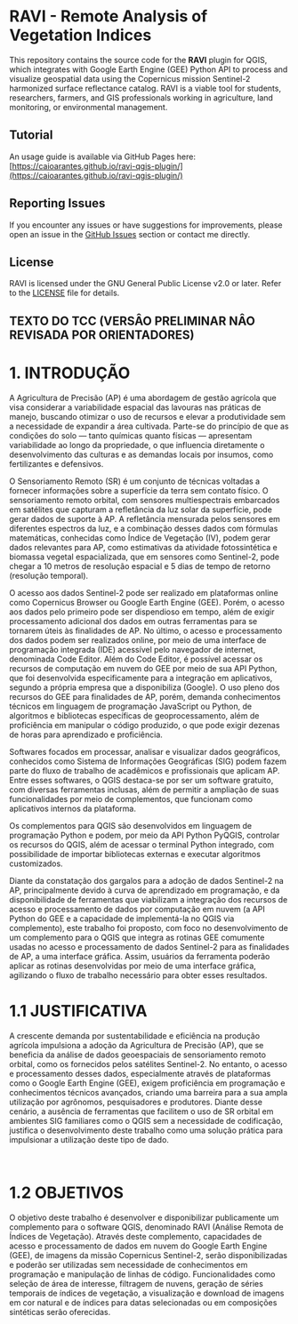 # RAVI - Remote Analysis of Vegetation Indices

This repository contains the source code for the **RAVI** plugin for QGIS, which integrates with Google Earth Engine (GEE) Python API to process and visualize geospatial data using the Copernicus mission Sentinel-2 harmonized surface reflectance catalog. RAVI is a viable tool for students, researchers, farmers, and GIS professionals working in agriculture, land monitoring, or environmental management.

## Tutorial
An usage guide is available via GitHub Pages here:  
[https://caioarantes.github.io/ravi-qgis-plugin/](https://caioarantes.github.io/ravi-qgis-plugin/)  

## Reporting Issues
If you encounter any issues or have suggestions for improvements, please open an issue in the [GitHub Issues](https://github.com/caioarantes/ravi-qgis-plugin/issues) section or contact me directly.

## License
RAVI is licensed under the GNU General Public License v2.0 or later. Refer to the [LICENSE](https://github.com/caioarantes/ravi-qgis-plugin/blob/main/LICENSE) file for details.


## TEXTO DO TCC (VERSÂO PRELIMINAR NÂO REVISADA POR ORIENTADORES)

# 1. INTRODUÇÃO

A Agricultura de Precisão (AP) é uma abordagem de gestão agrícola que visa considerar a variabilidade espacial das lavouras nas práticas de manejo, buscando otimizar o uso de recursos e elevar a produtividade sem a necessidade de expandir a área cultivada. Parte-se do princípio de que as condições do solo — tanto químicas quanto físicas — apresentam variabilidade ao longo da propriedade, o que influencia diretamente o desenvolvimento das culturas e as demandas locais por insumos, como fertilizantes e defensivos.

O Sensoriamento Remoto (SR) é um conjunto de técnicas voltadas a fornecer informações sobre a superfície da terra sem contato físico. O sensoriamento remoto orbital, com sensores multiespectrais embarcados em satélites que capturam a refletância da luz solar da superfície, pode gerar dados de suporte à AP. A refletância mensurada pelos sensores em diferentes espectros da luz, e a combinação desses dados com fórmulas matemáticas, conhecidas como Índice de Vegetação (IV), podem gerar dados relevantes para AP, como estimativas da atividade fotossintética e biomassa vegetal espacializada, que em sensores como Sentinel-2, pode chegar a 10 metros de resolução espacial e 5 dias de tempo de retorno (resolução temporal).

O acesso aos dados Sentinel-2 pode ser realizado em plataformas online como Copernicus Browser ou Google Earth Engine (GEE). Porém, o acesso aos dados pelo primeiro pode ser dispendioso em tempo, além de exigir processamento adicional dos dados em outras ferramentas para se tornarem úteis às finalidades de AP. No último, o acesso e processamento dos dados podem ser realizados online, por meio de uma interface de programação integrada (IDE) acessível pelo navegador de internet, denominada Code Editor. Além do Code Editor, é possível acessar os recursos de computação em nuvem do GEE por meio de sua API Python, que foi desenvolvida especificamente para a integração em aplicativos, segundo a própria empresa que a disponibiliza (Google).
O uso pleno dos recursos do GEE para finalidades de AP, porém, demanda conhecimentos técnicos em linguagem de programação JavaScript ou Python, de algoritmos e bibliotecas específicas de geoprocessamento, além de proficiência em manipular o código produzido, o que pode exigir dezenas de horas para aprendizado e proficiência.

Softwares focados em processar, analisar e visualizar dados geográficos, conhecidos como Sistema de Informações Geográficas (SIG) podem fazem parte do fluxo de trabalho de acadêmicos e profissionais que aplicam AP. Entre esses softwares, o QGIS destaca-se por ser um software gratuito, com diversas ferramentas inclusas, além de permitir a ampliação de suas funcionalidades por meio de complementos, que funcionam como aplicativos internos da plataforma.

Os complementos para QGIS são desenvolvidos em linguagem de programação Python e podem, por meio da API Python PyQGIS, controlar os recursos do QGIS, além de acessar o terminal Python integrado, com possibilidade de importar bibliotecas externas e executar algoritmos customizados.

Diante da constatação dos gargalos para a adoção de dados Sentinel-2 na AP, principalmente devido à curva de aprendizado em programação, e da disponibilidade de ferramentas que viabilizam a integração dos recursos de acesso e processamento de dados por computação em nuvem (a API Python do GEE e a capacidade de implementá-la no QGIS via complemento), este trabalho foi proposto, com foco no desenvolvimento de um complemento para o QGIS que integra as rotinas GEE comumente usadas no acesso e processamento de dados Sentinel-2 para as finalidades de AP, a uma interface gráfica. Assim, usuários da ferramenta poderão aplicar as rotinas desenvolvidas por meio de uma interface gráfica, agilizando o fluxo de trabalho necessário para obter esses resultados.
 

# 1.1	JUSTIFICATIVA

A crescente demanda por sustentabilidade e eficiência na produção agrícola impulsiona a adoção da Agricultura de Precisão (AP), que se beneficia da análise de dados geoespaciais de sensoriamento remoto orbital, como os fornecidos pelos satélites Sentinel-2. No entanto, o acesso e processamento desses dados, especialmente através de plataformas como o Google Earth Engine (GEE), exigem proficiência em programação e conhecimentos técnicos avançados, criando uma barreira para a sua ampla utilização por agrônomos, pesquisadores e produtores. Diante desse cenário, a ausência de ferramentas que facilitem o uso de SR orbital em ambientes SIG familiares como o QGIS sem a necessidade de codificação, justifica o desenvolvimento deste trabalho como uma solução prática para impulsionar a utilização deste tipo de dado.

 
# 1.2	OBJETIVOS

O objetivo deste trabalho é desenvolver e disponibilizar publicamente um complemento para o software QGIS, denominado RAVI (Análise Remota de Índices de Vegetação). Através deste complemento, capacidades de acesso e processamento de dados em nuvem do Google Earth Engine (GEE), de imagens da missão Copernicus Sentinel-2, serão disponibilizadas e poderão ser utilizadas sem necessidade de conhecimentos em programação e manipulação de linhas de código. Funcionalidades como seleção de área de interesse, filtragem de nuvens, geração de séries temporais de índices de vegetação, a visualização e download de imagens em cor natural e de índices para datas selecionadas ou em composições sintéticas serão oferecidas. 